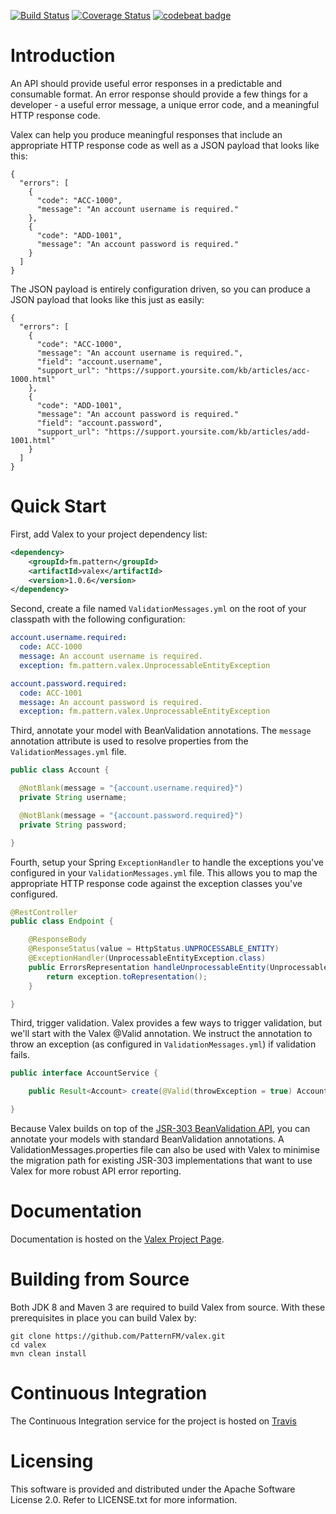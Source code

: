 [![Build Status](https://travis-ci.org/PatternFM/valex.svg?branch=master)](https://travis-ci.org/PatternFM/valex)
[![Coverage Status](https://coveralls.io/repos/github/PatternFM/valex/badge.svg?branch=master)](https://coveralls.io/github/PatternFM/valex?branch=master) 
[![codebeat badge](https://codebeat.co/badges/8bfc9729-9eb3-4527-893d-3e7407fea5d6)](https://codebeat.co/projects/github-com-patternfm-valex-master) 

# Introduction

An API should provide useful error responses in a predictable and consumable format. An error response should provide a few things for a developer - a useful error message, a unique error code, and a meaningful HTTP response code.

Valex can help you produce meaningful responses that include an appropriate HTTP response code as well as a JSON payload that looks like this:

```
{
  "errors": [
    {
      "code": "ACC-1000",
      "message": "An account username is required."
    },
    {
      "code": "ADD-1001",
      "message": "An account password is required."
    }
  ]
}
```

The JSON payload is entirely configuration driven, so you can produce a JSON payload that looks like this just as easily:

```
{
  "errors": [
    {
      "code": "ACC-1000",
      "message": "An account username is required.",
      "field": "account.username",
      "support_url": "https://support.yoursite.com/kb/articles/acc-1000.html"
    },
    {
      "code": "ADD-1001",
      "message": "An account password is required."
      "field": "account.password",
      "support_url": "https://support.yoursite.com/kb/articles/add-1001.html"
    }
  ]
}
```

# Quick Start

First, add Valex to your project dependency list:

```xml
<dependency>
    <groupId>fm.pattern</groupId>
    <artifactId>valex</artifactId>
    <version>1.0.6</version>
</dependency>
```

Second, create a file named ```ValidationMessages.yml``` on the root of your classpath with the following configuration:

```yaml
account.username.required:
  code: ACC-1000
  message: An account username is required.
  exception: fm.pattern.valex.UnprocessableEntityException

account.password.required:
  code: ACC-1001
  message: An account password is required.
  exception: fm.pattern.valex.UnprocessableEntityException
```

Third, annotate your model with BeanValidation annotations. The ```message``` annotation attribute is used to resolve properties from the ```ValidationMessages.yml``` file.

```java
public class Account {

  @NotBlank(message = "{account.username.required}")
  private String username;

  @NotBlank(message = "{account.password.required}")
  private String password;

}
```

Fourth, setup your Spring ```ExceptionHandler``` to handle the exceptions you've configured in your ```ValidationMessages.yml``` file. This allows you to map the appropriate HTTP response code against the exception classes you've configured.

```java
@RestController
public class Endpoint {

	@ResponseBody
	@ResponseStatus(value = HttpStatus.UNPROCESSABLE_ENTITY)
	@ExceptionHandler(UnprocessableEntityException.class)
	public ErrorsRepresentation handleUnprocessableEntity(UnprocessableEntityException exception) {
		return exception.toRepresentation();
	}

}
```



Third, trigger validation. Valex provides a few ways to trigger validation, but we'll start with the Valex @Valid annotation. We instruct the annotation to throw an exception (as configured in ```ValidationMessages.yml```) if validation fails.

```java
public interface AccountService {

    public Result<Account> create(@Valid(throwException = true) Account account);

}
```




Because Valex builds on top of the [JSR-303 BeanValidation API](http://beanvalidation.org/1.0/), you can annotate your models with standard BeanValidation annotations. A ValidationMessages.properties file can also be used with Valex to minimise the migration path for existing JSR-303 implementations that want to use Valex for more robust API error reporting.


# Documentation
Documentation is hosted on the [Valex Project Page](http://pattern.fm/valex/#documentation).


# Building from Source

Both JDK 8 and Maven 3 are required to build Valex from source. With these prerequisites in place you can build Valex by:
```
git clone https://github.com/PatternFM/valex.git
cd valex
mvn clean install
```


# Continuous Integration

The Continuous Integration service for the project is hosted on [Travis](https://travis-ci.org/PatternFM/valex) 


# Licensing

This software is provided and distributed under the Apache Software License 2.0. Refer to LICENSE.txt for more information.
